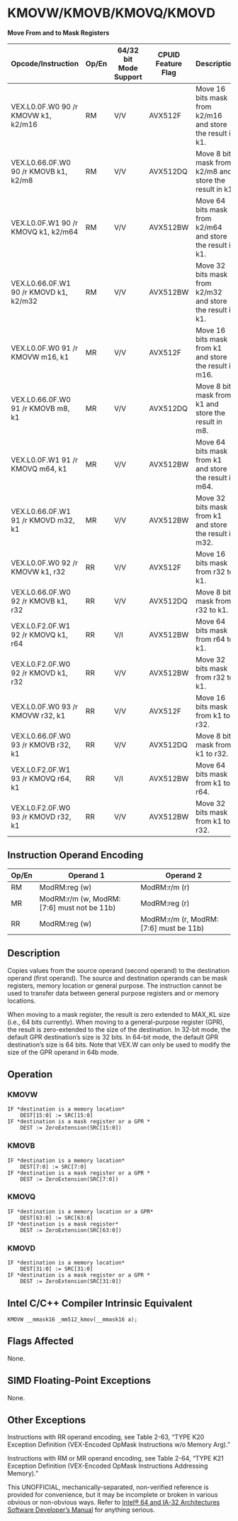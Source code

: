 # KMOVW/KMOVB/KMOVQ/KMOVD

**Move From and to Mask Registers**

| Opcode/Instruction                     | Op/En | 64/32 bit Mode Support | CPUID Feature Flag | Description                                               |
| -------------------------------------- | ----- | ---------------------- | ------------------ | --------------------------------------------------------- |
| VEX.L0.0F.W0 90 /r KMOVW k1, k2/m16    | RM    | V/V                    | AVX512F            | Move 16 bits mask from k2/m16 and store the result in k1. |
| VEX.L0.66.0F.W0 90 /r KMOVB k1, k2/m8  | RM    | V/V                    | AVX512DQ           | Move 8 bits mask from k2/m8 and store the result in k1.   |
| VEX.L0.0F.W1 90 /r KMOVQ k1, k2/m64    | RM    | V/V                    | AVX512BW           | Move 64 bits mask from k2/m64 and store the result in k1. |
| VEX.L0.66.0F.W1 90 /r KMOVD k1, k2/m32 | RM    | V/V                    | AVX512BW           | Move 32 bits mask from k2/m32 and store the result in k1. |
| VEX.L0.0F.W0 91 /r KMOVW m16, k1       | MR    | V/V                    | AVX512F            | Move 16 bits mask from k1 and store the result in m16.    |
| VEX.L0.66.0F.W0 91 /r KMOVB m8, k1     | MR    | V/V                    | AVX512DQ           | Move 8 bits mask from k1 and store the result in m8.      |
| VEX.L0.0F.W1 91 /r KMOVQ m64, k1       | MR    | V/V                    | AVX512BW           | Move 64 bits mask from k1 and store the result in m64.    |
| VEX.L0.66.0F.W1 91 /r KMOVD m32, k1    | MR    | V/V                    | AVX512BW           | Move 32 bits mask from k1 and store the result in m32.    |
| VEX.L0.0F.W0 92 /r KMOVW k1, r32       | RR    | V/V                    | AVX512F            | Move 16 bits mask from r32 to k1.                         |
| VEX.L0.66.0F.W0 92 /r KMOVB k1, r32    | RR    | V/V                    | AVX512DQ           | Move 8 bits mask from r32 to k1.                          |
| VEX.L0.F2.0F.W1 92 /r KMOVQ k1, r64    | RR    | V/I                    | AVX512BW           | Move 64 bits mask from r64 to k1.                         |
| VEX.L0.F2.0F.W0 92 /r KMOVD k1, r32    | RR    | V/V                    | AVX512BW           | Move 32 bits mask from r32 to k1.                         |
| VEX.L0.0F.W0 93 /r KMOVW r32, k1       | RR    | V/V                    | AVX512F            | Move 16 bits mask from k1 to r32.                         |
| VEX.L0.66.0F.W0 93 /r KMOVB r32, k1    | RR    | V/V                    | AVX512DQ           | Move 8 bits mask from k1 to r32.                          |
| VEX.L0.F2.0F.W1 93 /r KMOVQ r64, k1    | RR    | V/I                    | AVX512BW           | Move 64 bits mask from k1 to r64.                         |
| VEX.L0.F2.0F.W0 93 /r KMOVD r32, k1    | RR    | V/V                    | AVX512BW           | Move 32 bits mask from k1 to r32.                         |

## Instruction Operand Encoding

| Op/En | Operand 1                                  | Operand 2                              |
| ----- | ------------------------------------------ | -------------------------------------- |
| RM    | ModRM:reg (w)                              | ModRM:r/m (r)                          |
| MR    | ModRM:r/m (w, ModRM:[7:6] must not be 11b) | ModRM:reg (r)                          |
| RR    | ModRM:reg (w)                              | ModRM:r/m (r, ModRM:[7:6] must be 11b) |

## Description

Copies values from the source operand (second operand) to the destination operand (first operand). The source and destination operands can be mask registers, memory location or general purpose. The instruction cannot be used to transfer data between general purpose registers and or memory locations.

When moving to a mask register, the result is zero extended to MAX_KL size (i.e., 64 bits currently). When moving to a general-purpose register (GPR), the result is zero-extended to the size of the destination. In 32-bit mode, the default GPR destination’s size is 32 bits. In 64-bit mode, the default GPR destination’s size is 64 bits. Note that VEX.W can only be used to modify the size of the GPR operand in 64b mode.

## Operation

### KMOVW

```
IF *destination is a memory location*
    DEST[15:0] := SRC[15:0]
IF *destination is a mask register or a GPR *
    DEST := ZeroExtension(SRC[15:0])

```

### KMOVB

```
IF *destination is a memory location*
    DEST[7:0] := SRC[7:0]
IF *destination is a mask register or a GPR *
    DEST := ZeroExtension(SRC[7:0])

```

### KMOVQ

```
IF *destination is a memory location or a GPR*
    DEST[63:0] := SRC[63:0]
IF *destination is a mask register*
    DEST := ZeroExtension(SRC[63:0])

```

### KMOVD

```
IF *destination is a memory location*
    DEST[31:0] := SRC[31:0]
IF *destination is a mask register or a GPR *
    DEST := ZeroExtension(SRC[31:0])

```

## Intel C/C++ Compiler Intrinsic Equivalent

```
KMOVW __mmask16 _mm512_kmov(__mmask16 a);

```

## Flags Affected

None.

## SIMD Floating-Point Exceptions

None.

## Other Exceptions

Instructions with RR operand encoding, see Table 2-63, “TYPE K20 Exception Definition (VEX-Encoded OpMask Instructions w/o Memory Arg).”

Instructions with RM or MR operand encoding, see Table 2-64, “TYPE K21 Exception Definition (VEX-Encoded OpMask Instructions Addressing Memory).”

This UNOFFICIAL, mechanically-separated, non-verified reference is provided for convenience, but it may be
incomplete or broken in various obvious or non-obvious
ways. Refer to [Intel® 64 and IA-32 Architectures Software Developer’s Manual](https://software.intel.com/en-us/download/intel-64-and-ia-32-architectures-sdm-combined-volumes-1-2a-2b-2c-2d-3a-3b-3c-3d-and-4) for anything serious.
